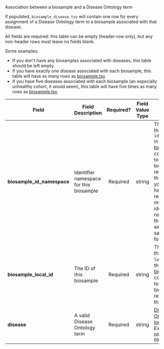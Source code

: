 Association between a biosample and a Disease Ontology term

If populated, `biosample_disease.tsv` will contain one row for every assignment of a Disease Ontology term to a biosample associated with that disease.

All fields are required: this table can be empty (header-row only), but any non-header rows must leave no fields blank.

Some examples:   
- If you don't have any biosamples associated with diseases, this table should be left empty.
- If you have exactly one disease associated with each biosample, this table will have as many rows as [biosample.tsv](./TableInfo:-biosample.tsv).
- If you have five diseases associated with each biosample (an especially unhealthy cohort, it would seem), this table will have five times as many rows as [biosample.tsv](./TableInfo:-biosample.tsv).


Field | Field Description | Required? | Field Value Type | Extra Info 
------|-------------------|:-----------:|:-------------:|------------
**biosample_id_namespace** | Identifier namespace for this biosample  | Required | string | This will be the value of `id_namespace` in the row in [biosample.tsv](./TableInfo:-biosample.tsv) corresponding to the biosample referenced in this row. If your program has not registered multiple CFDE identifier namnespaces, this will be exactly the same value for all rows.
**biosample_local_id** | The ID of this biosample | Required | string | This will be the value of `local_id` in the row in [biosample.tsv](./TableInfo:-biosample.tsv) corresponding to the biosample referenced in this row.
**disease** | A valid Disease Ontology term | Required | string | [Disease Ontology lookup](https://disease-ontology.org/) <br /> Examples: `DOID:8778`, `DOID:0060249`